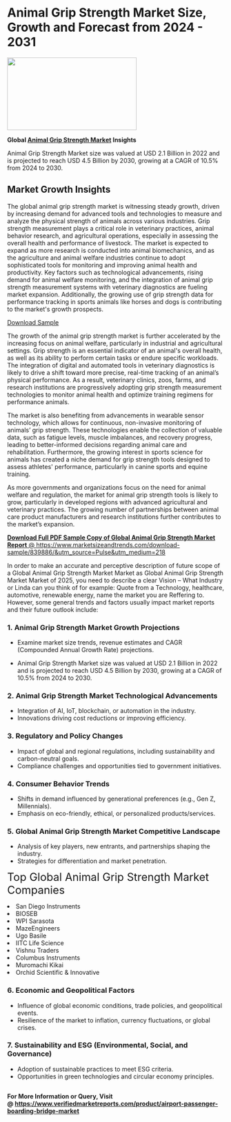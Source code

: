 <H1>Animal Grip Strength Market Size, Growth and Forecast from 2024 - 2031</H1><img class="aligncenter size-medium wp-image-584254" src="https://thirdeyenews.in/wp-content/uploads/2024/09/Global-Market-Research-300x168.jpeg" alt="" width="300" height="168" /><p><strong>Global&nbsp;<a href="https://www.marketsizeandtrends.com/download-sample/839886/&amp;utm_source=Pulse&amp;utm_medium=218">Animal Grip Strength Market</a> Insights</strong></p><p>Animal Grip Strength Market size was valued at USD 2.1 Billion in 2022 and is projected to reach USD 4.5 Billion by 2030, growing at a CAGR of 10.5% from 2024 to 2030.</p><p><h2>Market Growth Insights</h2> <p>The global animal grip strength market is witnessing steady growth, driven by increasing demand for advanced tools and technologies to measure and analyze the physical strength of animals across various industries. Grip strength measurement plays a critical role in veterinary practices, animal behavior research, and agricultural operations, especially in assessing the overall health and performance of livestock. The market is expected to expand as more research is conducted into animal biomechanics, and as the agriculture and animal welfare industries continue to adopt sophisticated tools for monitoring and improving animal health and productivity. Key factors such as technological advancements, rising demand for animal welfare monitoring, and the integration of animal grip strength measurement systems with veterinary diagnostics are fueling market expansion. Additionally, the growing use of grip strength data for performance tracking in sports animals like horses and dogs is contributing to the market's growth prospects.</p> <p><a href="#">Download Sample</a></p> <p>The growth of the animal grip strength market is further accelerated by the increasing focus on animal welfare, particularly in industrial and agricultural settings. Grip strength is an essential indicator of an animal's overall health, as well as its ability to perform certain tasks or endure specific workloads. The integration of digital and automated tools in veterinary diagnostics is likely to drive a shift toward more precise, real-time tracking of an animal’s physical performance. As a result, veterinary clinics, zoos, farms, and research institutions are progressively adopting grip strength measurement technologies to monitor animal health and optimize training regimens for performance animals.</p> <p>The market is also benefiting from advancements in wearable sensor technology, which allows for continuous, non-invasive monitoring of animals’ grip strength. These technologies enable the collection of valuable data, such as fatigue levels, muscle imbalances, and recovery progress, leading to better-informed decisions regarding animal care and rehabilitation. Furthermore, the growing interest in sports science for animals has created a niche demand for grip strength tools designed to assess athletes' performance, particularly in canine sports and equine training.</p> <p>As more governments and organizations focus on the need for animal welfare and regulation, the market for animal grip strength tools is likely to grow, particularly in developed regions with advanced agricultural and veterinary practices. The growing number of partnerships between animal care product manufacturers and research institutions further contributes to the market’s expansion.</p> <p><a href="#"></p><p><span class=""><strong>Download Full PDF Sample Copy of Global Animal Grip Strength Market Report</strong> @ <a href="https://www.marketsizeandtrends.com/download-sample/839886/&amp;utm_source=Pulse&amp;utm_medium=218" target="_blank">https://www.marketsizeandtrends.com/download-sample/839886/&amp;utm_source=Pulse&amp;utm_medium=218</a></span></p><p>In order to make an accurate and perceptive description of future scope of a Global&nbsp;Animal Grip Strength Market Market as Global&nbsp;Animal Grip Strength Market Market of 2025, you need to describe a clear Vision &ndash; What Industry or Linda can you think of for example: Quote from a Technology, healthcare, automotive, renewable energy, name the market you are Reffering to. However, some general trends and factors usually impact market reports and their future outlook include:</p><h3>1.&nbsp;<strong>Animal Grip Strength Market Growth Projections</strong></h3><ul><li>Examine market size trends, revenue estimates and CAGR (Compounded Annual Growth Rate) projections.</li><li><p>Animal Grip Strength Market size was valued at USD 2.1 Billion in 2022 and is projected to reach USD 4.5 Billion by 2030, growing at a CAGR of 10.5% from 2024 to 2030.</p></li></ul><h3>2.&nbsp;<strong>Animal Grip Strength Market Technological Advancements</strong></h3><ul><li>Integration of AI, IoT, blockchain, or automation in the industry.</li><li>Innovations driving cost reductions or improving efficiency.</li></ul><h3>3.&nbsp;<strong>Regulatory and Policy Changes</strong></h3><ul><li>Impact of global and regional regulations, including sustainability and carbon-neutral goals.</li><li>Compliance challenges and opportunities tied to government initiatives.</li></ul><h3>4.&nbsp;<strong>Consumer Behavior Trends</strong></h3><ul><li>Shifts in demand influenced by generational preferences (e.g., Gen Z, Millennials).</li><li>Emphasis on eco-friendly, ethical, or personalized products/services.</li></ul><h3>5.&nbsp;<strong>Global Animal Grip Strength Market Competitive Landscape</strong></h3><ul><li>Analysis of key players, new entrants, and partnerships shaping the industry.</li><li>Strategies for differentiation and market penetration.</li></ul><p data-pm-slice="1 1 []"><span style="color: inherit; font-family: inherit; font-size: 25px;">Top Global Animal Grip Strength Market Companies</span></p><div class="" data-test-id=""><p><li>San Diego Instruments</li><li> BIOSEB</li><li> WPI Sarasota</li><li> MazeEngineers</li><li> Ugo Basile</li><li> IITC Life Science</li><li> Vishnu Traders</li><li> Columbus Instruments</li><li> Muromachi Kikai</li><li> Orchid Scientific & Innovative</li></p></div><h3>6.&nbsp;<strong>Economic and Geopolitical Factors</strong></h3><ul><li>Influence of global economic conditions, trade policies, and geopolitical events.</li><li>Resilience of the market to inflation, currency fluctuations, or global crises.</li></ul><h3>7.&nbsp;<strong>Sustainability and ESG (Environmental, Social, and Governance)</strong></h3><ul><li>Adoption of sustainable practices to meet ESG criteria.</li><li>Opportunities in green technologies and circular economy principles.</li></ul><h2><strong style="font-size: 14px;">For More Information or Query, Visit @&nbsp;</strong><a style="background-color: #ffffff; font-size: 14px;" href="https://www.marketsizeandtrends.com/report/animal-grip-strength-market/" target="_blank">https://www.verifiedmarketreports.com/product/airport-passenger-boarding-bridge-market</a></h2>
